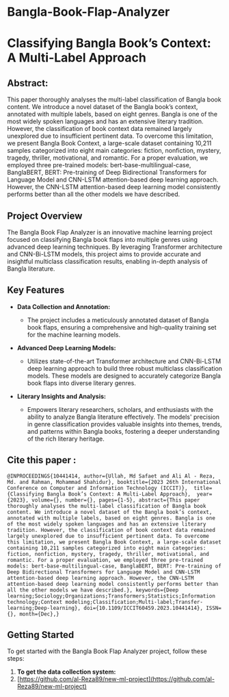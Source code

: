 # Bangla-Book-Flap-Analyzer

# Classifying Bangla Book’s Context: A Multi-Label Approach

## Abstract:

This paper thoroughly analyses the multi-label classification of Bangla book content. We introduce a novel dataset of the Bangla book’s context, annotated with multiple labels, based on eight genres. Bangla is one of the most widely spoken languages and has an extensive literary tradition. However, the classification of book context data remained largely unexplored due to insufficient pertinent data. To overcome this limitation, we present Bangla Book Context, a large-scale dataset containing 10,211 samples categorized into eight main categories: fiction, nonfiction, mystery, tragedy, thriller, motivational, and romantic. For a proper evaluation, we employed three pre-trained models: bert-base-multilingual-case, BanglaBERT, BERT: Pre-training of Deep Bidirectional Transformers for Language Model and CNN-LSTM attention-based deep learning approach. However, the CNN-LSTM attention-based deep learning model consistently performs better than all the other models we have described.


## Project Overview
The Bangla Book Flap Analyzer is an innovative machine learning project focused on classifying Bangla book flaps into multiple genres using advanced deep learning techniques. By leveraging Transformer architecture and CNN-Bi-LSTM models, this project aims to provide accurate and insightful multiclass classification results, enabling in-depth analysis of Bangla literature.

## Key Features
- **Data Collection and Annotation:**
  - The project includes a meticulously annotated dataset of Bangla book flaps, ensuring a comprehensive and high-quality training set for the machine learning models.

- **Advanced Deep Learning Models:**
  - Utilizes state-of-the-art Transformer architecture and CNN-Bi-LSTM deep learning approach to build three robust multiclass classification models. These models are designed to accurately categorize Bangla book flaps into diverse literary genres.

- **Literary Insights and Analysis:**
  - Empowers literary researchers, scholars, and enthusiasts with the ability to analyze Bangla literature effectively. The models' precision in genre classification provides valuable insights into themes, trends, and patterns within Bangla books, fostering a deeper understanding of the rich literary heritage.

## Cite this paper : 
`
@INPROCEEDINGS{10441414,
  author={Ullah, Md Safaet and Ali Al - Reza, Md. and Rahman, Mohammad Shahidur},
  booktitle={2023 26th International Conference on Computer and Information Technology (ICCIT)}, 
  title={Classifying Bangla Book’s Context: A Multi-Label Approach}, 
  year={2023},
  volume={},
  number={},
  pages={1-5},
  abstract={This paper thoroughly analyses the multi-label classification of Bangla book content. We introduce a novel dataset of the Bangla book’s context, annotated with multiple labels, based on eight genres. Bangla is one of the most widely spoken languages and has an extensive literary tradition. However, the classification of book context data remained largely unexplored due to insufficient pertinent data. To overcome this limitation, we present Bangla Book Context, a large-scale dataset containing 10,211 samples categorized into eight main categories: fiction, nonfiction, mystery, tragedy, thriller, motivational, and romantic. For a proper evaluation, we employed three pre-trained models: bert-base-multilingual-case, BanglaBERT, BERT: Pre-training of Deep Bidirectional Transformers for Language Model and CNN-LSTM attention-based deep learning approach. However, the CNN-LSTM attention-based deep learning model consistently performs better than all the other models we have described.},
  keywords={Deep learning;Sociology;Organizations;Transformers;Statistics;Information technology;Context modeling;Classification;Multi-label;Transfer-learning;Deep-learning},
  doi={10.1109/ICCIT60459.2023.10441414},
  ISSN={},
  month={Dec},}
  `


## Getting Started
To get started with the Bangla Book Flap Analyzer project, follow these steps:

1. **To get the data collection system:**
2. [https://github.com/al-Reza89/new-ml-project](https://github.com/al-Reza89/new-ml-project)

